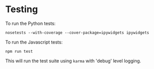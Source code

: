 Testing
=======

To run the Python tests:

    nosetests --with-coverage --cover-package=ipywidgets ipywidgets

To run the Javascript tests:

    npm run test

This will run the test suite using `karma` with 'debug' level logging.
